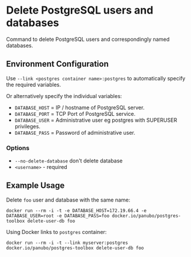 # Delete PostgreSQL users and databases

Command to delete PostgreSQL users and correspondingly named databases.

## Environment Configuration

Use `--link <postgres container name>:postgres` to automatically specify the required variables.

Or alternatively specify the individual variables:

- `DATABASE_HOST` = IP / hostname of PostgreSQL server.
- `DATABASE_PORT` = TCP Port of PostgreSQL service.
- `DATABASE_USER` = Administrative user eg postgres with SUPERUSER privileges.
- `DATABASE_PASS` = Password of administrative user.

### Options

- `--no-delete-database` don't delete database
- `<username>` - required

## Example Usage

Delete `foo` user and database with the same name:

```docker run --rm -i -t -e DATABASE_HOST=172.19.66.4 -e DATABASE_USER=root -e DATABASE_PASS=foo docker.io/panubo/postgres-toolbox delete-user-db foo```

Using Docker links to `postgres` container:

```docker run --rm -i -t --link myserver:postgres docker.io/panubo/postgres-toolbox delete-user-db foo```
